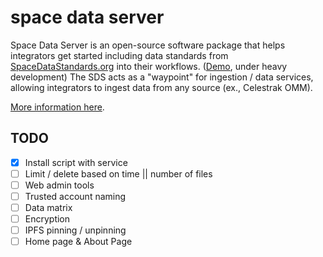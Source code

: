 # space data server

Space Data Server is an open-source software package that helps integrators get started including data standards from [SpaceDataStandards.org](https://spacedatastandards.org) into their workflows. ([Demo](http://208.87.130.67:3000/#/api), under heavy development)
The SDS acts as a "waypoint" for ingestion / data services, allowing integrators to ingest data from any source (ex., Celestrak OMM).

[More information here](https://app.gitbook.com/o/Xod6MiZmdLiHApjIyioA/s/HPyJlS0CKXWqCdd5kz6y/space-data-server).

## TODO
- [x] Install script with service 
- [ ] Limit / delete based on time || number of files
- [ ] Web admin tools
- [ ] Trusted account naming
- [ ] Data matrix
- [ ] Encryption
- [ ] IPFS pinning / unpinning
- [ ] Home page & About Page